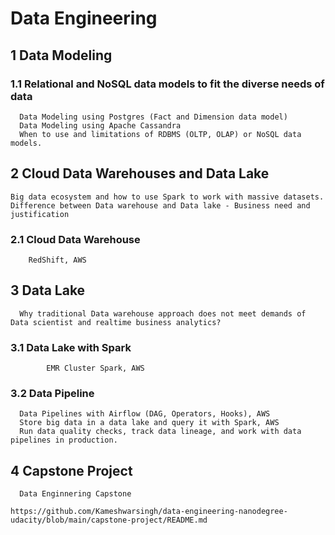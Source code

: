 

# Data Engineering

## 1 Data Modeling

### 1.1 Relational and NoSQL data models to fit the diverse needs of data 
      Data Modeling using Postgres (Fact and Dimension data model)
      Data Modeling using Apache Cassandra
      When to use and limitations of RDBMS (OLTP, OLAP) or NoSQL data models. 

## 2 Cloud Data Warehouses and Data Lake
    Big data ecosystem and how to use Spark to work with massive datasets.
    Difference between Data warehouse and Data lake - Business need and justification

### 2.1 Cloud Data Warehouse
        RedShift, AWS
              
 ## 3 Data Lake
      Why traditional Data warehouse approach does not meet demands of Data scientist and realtime business analytics?
 ### 3.1 Data Lake with Spark
            EMR Cluster Spark, AWS
            
 ### 3.2 Data Pipeline      
      Data Pipelines with Airflow (DAG, Operators, Hooks), AWS
      Store big data in a data lake and query it with Spark, AWS
      Run data quality checks, track data lineage, and work with data pipelines in production.

## 4 Capstone Project
      Data Enginnering Capstone
    
    https://github.com/Kameshwarsingh/data-engineering-nanodegree-udacity/blob/main/capstone-project/README.md
